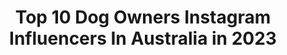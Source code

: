 ---
title: Top 10 Dog Owners Instagram Influencers In Australia in 2023
description: >-
  Find top dog owners Instagram influencers in Australia in 2023. Most popular hashtags: #dogs #puppy #puppylove.
platform: Instagram
hits: 9
text_top: See the top-rated Instagram profiles on inBeat.
text_bottom: Our search engine aggregates 9 Instagram influencers like this in Australia for you to pitch.
profiles:
  - username: "colthecrow"
    fullname: >-
      Colin Green
    bio: >-
      View of the world through my eyes, South Australian, UK based, World traveller...All photo's are my copyright, please DM me for any collaborations.
    location: "Australia"
    followers: 66594
    engagement: 171
    commentsToLikes: 0.054146
    id: ck0w1hlo7jdya0i19yo612vjl
    verified: false
    hashtags: "#natgeo, #nationalgeographic, #purple, #ourplanetdaily"
  - username: "robmillsymills"
    fullname: >-
      Rob Mills
    bio: >-
      Actor, Singer, Host, Dog Lover (not owner), Reader, Mental Health First Aider Ambassador: •@suzukiaustraliacars 🚙 •@RUOKday 🌅 •@theacmf 🎶
    location: "Australia"
    followers: 73244
    engagement: 164
    commentsToLikes: 0.026625
    id: ck55q9bs3cexm0i1135tuztrh
    verified: true
    hashtags: "#melbcupcarnival, #cupweekfashion, #wilsonsprom, #isdomisgood"
  - username: "elisha__h"
    fullname: >-
      Elisha Herbert
    bio: >-
      Aussie Chadwicks/Untitled Co-owner @jumelleswim If you like dogs we can be friends socials📧
    location: "Australia"
    followers: 1593064
    engagement: 438
    commentsToLikes: 0.004221
    id: ck0u6mgcx2eko0i193ssvkk4x
    verified: true
    hashtags: "#guessfragrance, #loveguess, #ad"
  - username: "juliabaird"
    fullname: >-
      Julia Baird
    bio: >-
      Author, broadcaster, columnist, biographer, thalassophile, hunter of bioluminescence. Mother. Owner of an improbably large dog & an autocratic cat.
    location: "Australia"
    followers: 10024
    engagement: 905
    commentsToLikes: 0.049755
    id: ckap8u7nmpwn80i78ev582naf
    verified: false
    hashtags: "#sketch, #repost, #drawing, #juliabaird"
  - username: "claudiadean92"
    fullname: >-
      CLAUDIA DEAN ⚡️
    bio: >-
      Serendipity✨ 💍 Fiancé to @lachlanhorgan Owner @claudiadeanworld, @claudiadeancollections, @coachmeworld & sausage dog Romeo 🐶
    location: "Australia"
    followers: 10310
    engagement: 827
    commentsToLikes: 0.012363
    id: ckf5pio0j68dz0j23h1zvwta1
    verified: false
    hashtags: ""
  - username: "charispixie"
    fullname: >-
      Charis Pixie | Fashion & Rosé
    bio: >-
      A Mix of Outfits, Dogs & Wine🍷 #styledbypixie 🌸 📧 charis@thetalentsoc.com | charis.uppal@yahoo.com Owner @silkwolfe |🎙@betweenthewinespodcast
    location: "Australia"
    followers: 31927
    engagement: 103
    commentsToLikes: 0.470966
    id: ck13daoq94i9f0i19oswdy55t
    verified: false
    hashtags: "#effortlesschic, #nudelucythelabel, #theigbootcamp, #thefashionforce"
  - username: "drkateadams"
    fullname: >-
      DR KATE ADAMS | BONDI VET 🇦🇺
    bio: >-
      TV Host @bondi_vet @channel9. Speaker. Entrepreneur. Business Owner. Director. Work-life blender. Senior Vet & Big Cheese -The real @bondivethospital
    location: "Australia"
    followers: 26063
    engagement: 215
    commentsToLikes: 0.052388
    id: ck5c4djd514hh0i11cuyqfw3i
    verified: true
    hashtags: "#cute, #sunday, #bondivet, #love"
  - username: "lychee.the.cattle.dog"
    fullname: >-
      Lychee
    bio: >-
      👋🏼|Hey! My name is Lychee 🐾|Rescued ACD & Aussie mix 🎂|29.4.2017 📸|Modeling- LYCHEE10 @copilotcollections 👩🏼|Owner: @noaraish #cattledogclubhouse
    location: "Australia"
    followers: 8494
    engagement: 1245
    commentsToLikes: 0.161148
    id: ck5cj9efku9f50i119nz2u9ad
    verified: false
    hashtags: "#springpfotenscent, #corgiwombat, #adventureoften, #spaceshipvibes24"
  - username: "goldenkingboston"
    fullname: >-
      B O S T O N
    bio: >-
      ↠ Golden Retriever ↠ 17.04.18 ↠ Gold Coast, AUS ☼ Beach pup ♡ Proud owner of 2 hoomans
    location: "Australia"
    followers: 12020
    engagement: 1165
    commentsToLikes: 0.020297
    id: ck5bykwlopcj00i11nlm232i0
    verified: false
    hashtags: ""
---